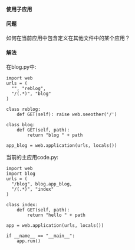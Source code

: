  

#### 使用子应用




#### 问题



如何在当前应用中包含定义在其他文件中的某个应用？




#### 解法



在blog.py中:




```
import web
urls = (
  "", "reblog",
  "/(.*)", "blog"
)

class reblog:
    def GET(self): raise web.seeother('/')

class blog:
    def GET(self, path):
        return "blog " + path

app_blog = web.application(urls, locals())

```


当前的主应用code.py:




```
import web
import blog
urls = (
  "/blog", blog.app_blog,
  "/(.*)", "index"
)

class index:
    def GET(self, path):
        return "hello " + path

app = web.application(urls, locals())

if __name__ == "__main__":
    app.run()

```




 
 


